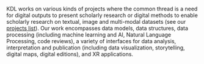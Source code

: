 KDL works on various kinds of projects where the common thread is a need for digital outputs to present scholarly research or digital methods to enable scholarly research on textual, image and multi-modal datasets (see our [projects list](/projects/)). Our work encompasses data models, data structures, data processing (including machine learning and AI, Natural Language Processing, code reviews), a variety of interfaces for data analysis, interpretation and publication (including data visualization, storytelling, digital maps, digital editions), and XR applications. 

